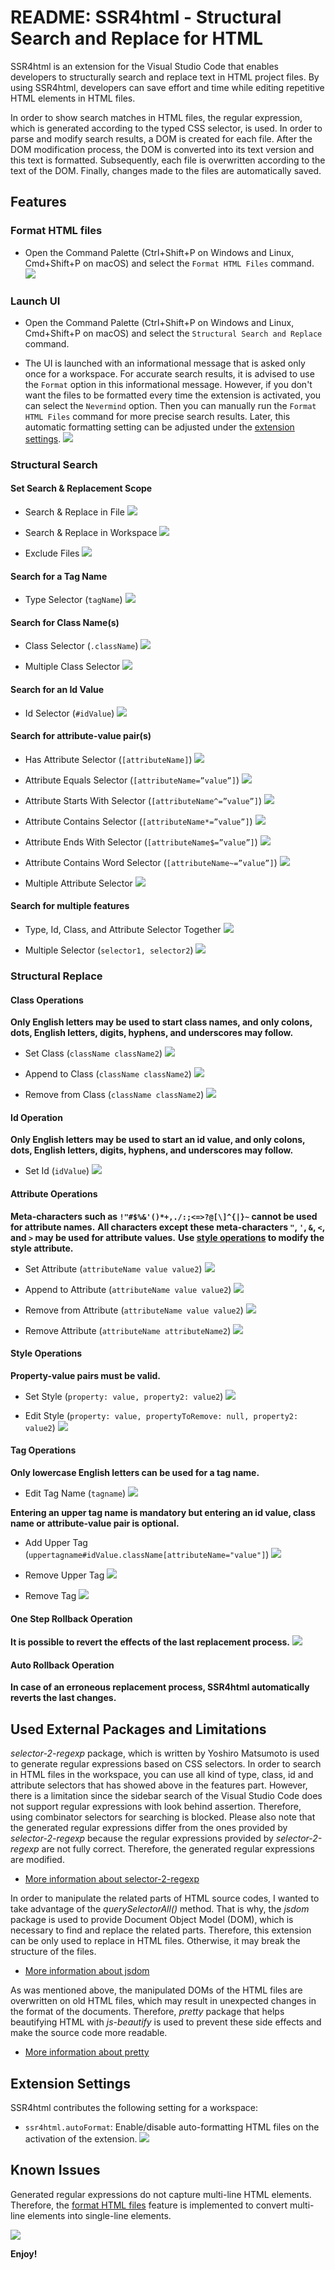 # README: SSR4html - Structural Search and Replace for HTML

SSR4html is an extension for the Visual Studio Code that enables developers to structurally search and replace text in HTML project files. By using SSR4html, developers can save effort and time while editing repetitive HTML elements in HTML files.

In order to show search matches in HTML files, the regular expression, which is generated according to the typed CSS selector, is used. In order to parse and modify search results, a DOM is created for each file. After the DOM modification process, the DOM is converted into its text version and this text is formatted. Subsequently, each file is overwritten according to the text of the DOM. Finally, changes made to the files are automatically saved.

## Features

### Format HTML files
* Open the Command Palette (Ctrl+Shift+P on Windows and Linux, Cmd+Shift+P on macOS) and select the `Format HTML Files` command.
![](./resources/images/format-html-files.gif)

### Launch UI
* Open the Command Palette (Ctrl+Shift+P on Windows and Linux, Cmd+Shift+P on macOS) and select the `Structural Search and Replace` command.

* The UI is launched with an informational message that is asked only once for a workspace. For accurate search results, it is advised to use the `Format` option in this informational message. However, if you don't want the files to be formatted every time the extension is activated, you can select the `Nevermind` option. Then you can manually run the `Format HTML Files` command for more precise search results. Later, this automatic formatting setting can be adjusted under the [extension settings](#extension-settings).
![](./resources/images/launch-ui.gif)

### Structural Search

#### Set Search & Replacement Scope
* Search & Replace in File
![](./resources/images/search-in-file.gif)

* Search & Replace in Workspace
![](./resources/images/search-in-workspace.gif)

* Exclude Files
![](./resources/images/exclude-files.gif)

#### Search for a Tag Name
* Type Selector (`tagName`)
![](./resources/images/type-selector.gif)

#### Search for Class Name(s)
* Class Selector (`.className`)
![](./resources/images/class-selector.gif)

* Multiple Class Selector
![](./resources/images/multiple-class-selector.gif)

#### Search for an Id Value
* Id Selector (`#idValue`)
![](./resources/images/id-selector.gif)

#### Search for attribute-value pair(s)
* Has Attribute Selector (`[attributeName]`)
![](./resources/images/has-attribute-selector.gif)

* Attribute Equals Selector (`[attributeName=”value”]`)
![](./resources/images/attribute-equals-selector.gif)

* Attribute Starts With Selector (`[attributeName^=”value”]`)
![](./resources/images/attribute-starts-with-selector.gif)

* Attribute Contains Selector (`[attributeName*=”value”]`)
![](./resources/images/attribute-contains-selector.gif)

* Attribute Ends With Selector (`[attributeName$=”value”]`)
![](./resources/images/attribute-ends-with-selector.gif)

* Attribute Contains Word Selector (`[attributeName~=”value”]`)
![](./resources/images/attribute-contains-word-selector.gif)

* Multiple Attribute Selector
![](./resources/images/multiple-attribute-selector.gif)

#### Search for multiple features
* Type, Id, Class, and Attribute Selector Together
![](./resources/images/type-id-class-attribute-selector.gif)

* Multiple Selector (`selector1, selector2`)
![](./resources/images/multiple-selector.gif)

### Structural Replace

#### Class Operations
**Only English letters may be used to start class names, and only colons, dots, English letters, digits, hyphens, and underscores may follow.**

* Set Class (`className className2`)
![](./resources/images/set-class.gif)

* Append to Class (`className className2`)
![](./resources/images/append-to-class.gif)

* Remove from Class (`className className2`)
![](./resources/images/remove-from-class.gif)

#### Id Operation
**Only English letters may be used to start an id value, and only colons, dots, English letters, digits, hyphens, and underscores may follow.**

* Set Id (`idValue`)
![](./resources/images/set-id.gif)

#### Attribute Operations
**Meta-characters such as `!"#$%&'()*+,./:;<=>?@[\]^{|}~` cannot be used for attribute names.**
**All characters except these meta-characters `"`, `'`, `&`, `<`, and `>` may be used for attribute values.**
**Use [style operations](#style-operations) to modify the style attribute.**

* Set Attribute (`attributeName value value2`)
![](./resources/images/set-attribute.gif)

* Append to Attribute (`attributeName value value2`)
![](./resources/images/append-to-attribute.gif)

* Remove from Attribute (`attributeName value value2`)
![](./resources/images/remove-from-attribute.gif)

* Remove Attribute (`attributeName attributeName2`)
![](./resources/images/remove-from-attribute.gif)

#### Style Operations
**Property-value pairs must be valid.**

* Set Style (`property: value, property2: value2`)
![](./resources/images/set-style.gif)

* Edit Style (`property: value, propertyToRemove: null, property2: value2`)
![](./resources/images/edit-style.gif)

#### Tag Operations
**Only lowercase English letters can be used for a tag name.**

* Edit Tag Name (`tagname`)
![](./resources/images/edit-tag-name.gif)

**Entering an upper tag name is mandatory but entering an id value, class name or attribute-value pair is optional.**

* Add Upper Tag (`uppertagname#idValue.className[attributeName="value"]`)
![](./resources/images/add-upper-tag.gif)

* Remove Upper Tag
![](./resources/images/remove-upper-tag.gif)

* Remove Tag
![](./resources/images/remove-tag.gif)

#### One Step Rollback Operation
**It is possible to revert the effects of the last replacement process.** 
![](./resources/images/one-step-rollback.gif)

#### Auto Rollback Operation
**In case of an erroneous replacement process, SSR4html automatically reverts the last changes.**

## Used External Packages and Limitations

*selector-2-regexp* package, which is written by Yoshiro Matsumoto is used to generate regular expressions based on CSS selectors. In order to search in HTML files in the workspace, you can use all kind of type, class, id and attribute selectors that has showed above in the features part. However, there is a limitation since the sidebar search of the Visual Studio Code does not support regular expressions with look behind assertion. Therefore, using combinator selectors for searching is blocked. Please also note that the generated regular expressions differ from the ones provided by *selector-2-regexp* because the regular expressions provided by *selector-2-regexp* are not fully correct. Therefore, the generated regular expressions are modified.

* [More information about selector-2-regexp](https://github.com/m-yoshiro/Selector2Regexp)

In order to manipulate the related parts of HTML source codes, I wanted to take advantage of the *querySelectorAll()* method. That is why, the *jsdom* package is used to provide Document Object Model (DOM), which is necessary to find and replace the related parts. Therefore, this extension can be only used to replace in HTML files. Otherwise, it may break the structure of the files.

* [More information about jsdom](https://github.com/jsdom/jsdom)

As was mentioned above, the manipulated DOMs of the HTML files are overwritten on old HTML files, which may result in unexpected changes in the format of the documents. Therefore, *pretty* package that helps beautifying HTML with *js-beautify* is used to prevent these side effects and make the source code more readable.

* [More information about pretty](https://github.com/jonschlinkert/pretty)

## Extension Settings

SSR4html contributes the following setting for a workspace:

* `ssr4html.autoFormat`: Enable/disable auto-formatting HTML files on the activation of the extension.
![](./resources/images/disable-auto-format.gif)

## Known Issues

Generated regular expressions do not capture multi-line HTML elements. Therefore, the [format HTML files](#format-html-files) feature is implemented to convert multi-line elements into single-line elements.

![](./resources/images/multi-line-element.gif)


**Enjoy!**